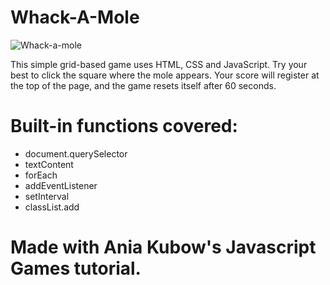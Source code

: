 # Whack-A-Mole

![Whack-a-mole](https://user-images.githubusercontent.com/59749085/99717981-27605980-2a78-11eb-859a-c8ddcf13df65.png)

This simple grid-based game uses HTML, CSS and JavaScript. Try your best to click the square where the mole appears. Your score will register at the top of the page, and the game resets itself after 60 seconds.

# Built-in functions covered:
- document.querySelector
- textContent
- forEach
- addEventListener
- setInterval
- classList.add

# Made with Ania Kubow's Javascript Games tutorial.
